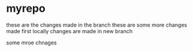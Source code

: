 # myrepo
these are the changes made in the branch
these are some more changes made first locally
changes are made in new branch


some mroe chnages
